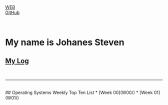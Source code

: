 [WEB](https://johanessteven19.github.io/os202/) <br>
[GitHub](https://github.com/johanessteven19/os202/)

<br>

# My name is Johanes Steven

## [My Log](TXT/mylog.txt)
<br>
<hr>
<br>
## Operating Systems Weekly Top Ten List
* [Week 00](W00/)
* [Week 01](W01/)

